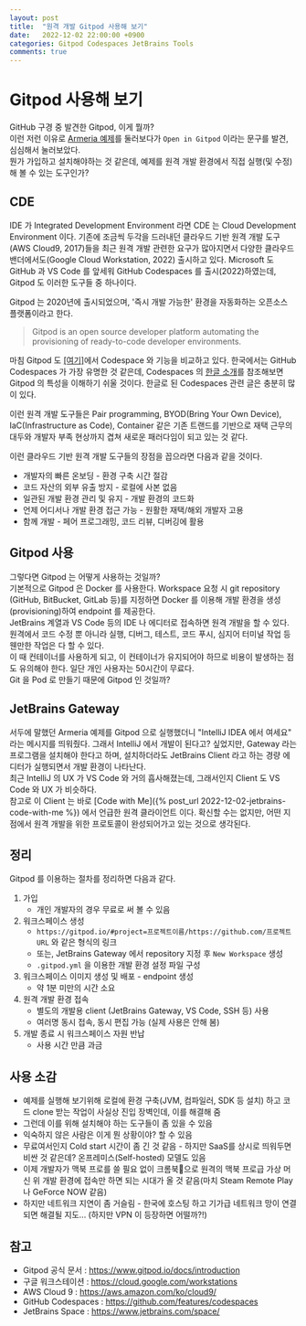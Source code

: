 ```yaml
---
layout: post
title:  "원격 개발 Gitpod 사용해 보기"
date:   2022-12-02 22:00:00 +0900
categories: Gitpod Codespaces JetBrains Tools
comments: true
---
```


# Gitpod 사용해 보기
GitHub 구경 중 발견한 Gitpod, 이게 뭘까?  
이런 저런 이유로 [Armeria 예제](https://github.com/line/armeria-examples)를 둘러보다가 `Open in Gitpod` 이라는 문구를 발견, 심심해서 눌러보았다.  
뭔가 가입하고 설치해야하는 것 같은데, 예제를 원격 개발 환경에서 직접 실행(및 수정)해 볼 수 있는 도구인가?  

## CDE
IDE 가 Integrated Development Environment 라면 CDE 는 Cloud Development Environment 이다. 기존에 조금씩 두각을 드러내던 클라우드 기반 원격 개발 도구(AWS Cloud9, 2017)들을 최근 원격 개발 관련한 요구가 많아지면서 다양한 클라우드 밴더에서도(Google Cloud Workstation, 2022) 출시하고 있다. Microsoft 도 GitHub 과 VS Code 를 앞세워 GitHub Codespaces 를 출시(2022)하였는데, Gitpod 도 이러한 도구들 중 하나이다.

Gitpod 는 2020년에 출시되었으며, '즉시 개발 가능한' 환경을 자동화하는 오픈소스 플랫폼이라고 한다.

> Gitpod is an open source developer platform automating the provisioning of ready-to-code developer environments.
>

마침 Gitpod 도 [[여기]](https://www.gitpod.io/vs/github-codespaces)에서 Codespace 와 기능을 비교하고 있다. 한국에서는 GitHub Codespaces 가 가장 유명한 것 같은데, Codespaces 의 [한글 소개](https://blog.outsider.ne.kr/1497)를 참조해보면 Gitpod 의 특성을 이해하기 쉬울 것이다. 한글로 된 Codespaces 관련 글은 충분히 많이 있다.

이런 원격 개발 도구들은 Pair programming, BYOD(Bring Your Own Device), IaC(Infrastructure as Code), Container 같은 기존 트랜드를 기반으로 재택 근무의 대두와 개발자 부족 현상까지 겹쳐 새로운 패러다임이 되고 있는 것 같다.

이런 클라우드 기반 원격 개발 도구들의 장점을 꼽으라면 다음과 같을 것이다.

- 개발자의 빠른 온보딩 - 환경 구축 시간 절감
- 코드 자산의 외부 유출 방지 - 로컬에 사본 없음
- 일관된 개발 환경 관리 및 유지 - 개발 환경의 코드화
- 언제 어디서나 개발 환경 접근 가능 - 원활한 재택/해외 개발자 고용
- 함께 개발 - 페어 프로그래밍, 코드 리뷰, 디버깅에 활용

## Gitpod 사용
그렇다면 Gitpod 는 어떻게 사용하는 것일까?  
기본적으로 Gitpod 은 Docker 를 사용한다. Workspace 요청 시 git repository (GitHub, BitBucket, GitLab 등)를 지정하면 Docker 를 이용해 개발 환경을 생성(provisioning)하여 endpoint 를 제공한다.  
JetBrains 계열과 VS Code 등의 IDE 나 에디터로 접속하면 원격 개발을 할 수 있다. 원격에서 코드 수정 뿐 아니라 실행, 디버그, 테스트, 코드 푸시, 심지어 터미널 작업 등 웬만한 작업은 다 할 수 있다.  
이 때 컨테이너를 사용하게 되고, 이 컨테이너가 유지되어야 하므로 비용이 발생하는 점도 유의해야 한다. 일단 개인 사용자는 50시간이 무료다.  
Git 을 Pod 로 만들기 때문에 Gitpod 인 것일까?  

## JetBrains Gateway
서두에 말했던 Armeria 예제를 Gitpod 으로 실행했더니 "IntelliJ IDEA 에서 여세요" 라는 메시지를 띄워줬다. 그래서 IntelliJ 에서 개발이 된다고? 싶었지만, Gateway 라는 프로그램을 설치해야 한다고 하며, 설치하더라도 JetBrains Client 라고 하는 경량 에디터가 실행되면서 개발 환경이 나타난다.  
최근 IntelliJ 의 UX 가 VS Code 와 거의 흡사해졌는데, 그래서인지 Client 도 VS Code 와 UX 가 비슷하다.  
참고로 이 Client 는 바로 [Code with Me]({% post_url 2022-12-02-jetbrains-code-with-me %}) 에서 언급한 원격 클라이언트 이다. 확신할 수는 없지만, 어떤 지점에서 원격 개발을 위한 프로토콜이 완성되어가고 있는 것으로 생각된다.

## 정리
Gitpod 를 이용하는 절차를 정리하면 다음과 같다.
1. 가입
    - 개인 개발자의 경우 무료로 써 볼 수 있음
1. 워크스페이스 생성
    - `https://gitpod.io/#project=프로젝트이름/https://github.com/프로젝트URL` 와 같은 형식의 링크
    - 또는, JetBrains Gateway 에서 repository 지정 후 `New Workspace` 생성
    - `.gitpod.yml` 을 이용한 개발 환경 설정 파일 구성
1. 워크스페이스 이미지 생성 및 배포 - endpoint 생성
    - 약 1분 미만의 시간 소요
1. 원격 개발 환경 접속
    - 별도의 개발용 client (JetBrains Gateway, VS Code, SSH 등) 사용
    - 여러명 동시 접속, 동시 편집 가능 (실제 사용은 안해 봄)
1. 개발 종료 시 워크스페이스 자원 반납
    - 사용 시간 만큼 과금

## 사용 소감
- 예제를 실행해 보기위해 로컬에 환경 구축(JVM, 컴파일러, SDK 등 설치) 하고 코드 clone 받는 작업이 사실상 진입 장벽인데, 이를 해결해 줌
- 그런데 이를 위해 설치해야 하는 도구들이 좀 있을 수 있음
- 익숙하지 않은 사람은 이게 뭔 상황이야? 할 수 있음
- 무료여서인지 Cold start 시간이 좀 긴 것 같음 - 하지만 SaaS를 상시로 띄워두면 비싼 것 같은데? 온프레미스(Self-hosted) 모델도 있음
- 이제 개발자가 맥북 프로를 쓸 필요 없이 크롬북🤭으로 원격의 맥북 프로급 가상 머신 위 개발 환경에 접속만 하면 되는 시대가 올 것 같음(마치 Steam Remote Play 나 GeForce NOW 같음)
- 하지만 네트워크 지연이 좀 거슬림 - 한국에 호스팅 하고 기가급 네트워크 망이 연결되면 해결될 지도... (하지만 VPN 이 등장하면 어떨까?!)

## 참고
- Gitpod 공식 문서 : https://www.gitpod.io/docs/introduction
- 구글 워크스테이션 : https://cloud.google.com/workstations
- AWS Cloud 9 : https://aws.amazon.com/ko/cloud9/
- GitHub Codespaces : https://github.com/features/codespaces
- JetBrains Space : https://www.jetbrains.com/space/